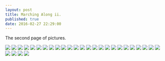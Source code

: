 ```yaml
---
layout: post
title: Marching Along ii.
published: true
date: 2016-02-27 22:29:00
---
```


The second page of pictures.

![](https://dl.dropboxusercontent.com/u/72656879/Theo/Sets21Favorites/DSCF11680.JPG)
![](https://dl.dropboxusercontent.com/u/72656879/Theo/Sets21Favorites/DSCF11764.JPG)
![](https://dl.dropboxusercontent.com/u/72656879/Theo/Sets21Favorites/DSCF11767.JPG)
![](https://dl.dropboxusercontent.com/u/72656879/Theo/Sets21Favorites/DSCF11779.JPG)
![](https://dl.dropboxusercontent.com/u/72656879/Theo/Sets21Favorites/DSCF11785.JPG)
![](https://dl.dropboxusercontent.com/u/72656879/Theo/Sets21Favorites/DSCF11790.JPG)
![](https://dl.dropboxusercontent.com/u/72656879/Theo/Sets21Favorites/DSCF11838.JPG)
![](https://dl.dropboxusercontent.com/u/72656879/Theo/Sets21Favorites/DSCF11865.JPG)
![](https://dl.dropboxusercontent.com/u/72656879/Theo/Sets21Favorites/DSCF11884.JPG)
![](https://dl.dropboxusercontent.com/u/72656879/Theo/Sets21Favorites/DSCF11891.JPG)
![](https://dl.dropboxusercontent.com/u/72656879/Theo/Sets21Favorites/DSCF11902.JPG)
![](https://dl.dropboxusercontent.com/u/72656879/Theo/Sets21Favorites/DSCF11919.JPG)
![](https://dl.dropboxusercontent.com/u/72656879/Theo/Sets21Favorites/DSCF11930.JPG)
![](https://dl.dropboxusercontent.com/u/72656879/Theo/Sets21Favorites/DSCF11931.JPG)
![](https://dl.dropboxusercontent.com/u/72656879/Theo/Sets22Favorites/DSCF11937.JPG)
![](https://dl.dropboxusercontent.com/u/72656879/Theo/Sets22Favorites/DSCF11961.JPG)
![](https://dl.dropboxusercontent.com/u/72656879/Theo/Sets22Favorites/DSCF11965.JPG)
![](https://dl.dropboxusercontent.com/u/72656879/Theo/Sets22Favorites/DSCF11992.JPG)
![](https://dl.dropboxusercontent.com/u/72656879/Theo/Sets22Favorites/DSCF11998.JPG)
![](https://dl.dropboxusercontent.com/u/72656879/Theo/Sets22Favorites/DSCF12013.JPG)
![](https://dl.dropboxusercontent.com/u/72656879/Theo/Sets22Favorites/DSCF12036.JPG)
![](https://dl.dropboxusercontent.com/u/72656879/Theo/Sets22Favorites/DSCF12056.JPG)
![](https://dl.dropboxusercontent.com/u/72656879/Theo/Sets22Favorites/DSCF12058.JPG)
![](https://dl.dropboxusercontent.com/u/72656879/Theo/Sets22Favorites/DSCF12076.JPG)
![](https://dl.dropboxusercontent.com/u/72656879/Theo/Sets22Favorites/DSCF12112.JPG)
![](https://dl.dropboxusercontent.com/u/72656879/Theo/Sets22Favorites/DSCF12125.JPG)
![](https://dl.dropboxusercontent.com/u/72656879/Theo/Sets22Favorites/DSCF12134.JPG)
![](https://dl.dropboxusercontent.com/u/72656879/Theo/Sets22Favorites/DSCF12190.JPG)
![](https://dl.dropboxusercontent.com/u/72656879/Theo/Sets22Favorites/DSCF12199.JPG)
